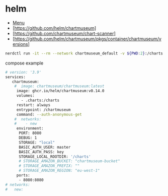 # helm
* [Menu](https://stavbensimchon.github.io/lab)
* [https://github.com/helm/chartmuseum]
* [https://github.com/chartmuseum/chart-scanner]
* [https://github.com/helm/chartmuseum/pkgs/container/chartmuseum/versions]
```bash
nerdctl run -it --rm --network chartmuseum_default -v ${PWD:2}:/charts chartmuseum/chart-scanner:v0.1.0 --debug --storage=local --storage-local-rootdir=/charts

```

compose example
```bash
# version: '3.9'
services:
   chartmuseum:
    #  image: chartmuseum/chartmuseum:latest
     image: ghcr.io/helm/chartmuseum:v0.14.0
     volumes:
       - .charts:/charts
     restart: always
     entrypoint: /chartmuseum
     command: --auth-anonymous-get
    #  networks:
    #    - new
     environment:
      PORT: 8080
      DEBUG: 1
      STORAGE: "local"
      BASIC_AUTH_USER: master
      BASIC_AUTH_PASS: key
      STORAGE_LOCAL_ROOTDIR: '/charts'
      # STORAGE_AMAZON_BUCKET: "chartmuseum-bucket"
      # STORAGE_AMAZON_PREFIX: ""
      # STORAGE_AMAZON_REGION: "eu-west-1"
     ports:
      - 8080:8080
# networks:
#   new:
```